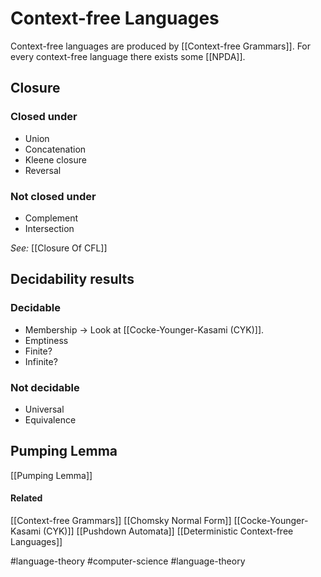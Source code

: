 # Context-free Languages
Context-free languages are produced by [[Context-free Grammars]]. For every context-free language there exists some [[NPDA]].

## Closure
### Closed under
- Union
- Concatenation
- Kleene closure
- Reversal
### Not closed under
- Complement
- Intersection

*See:* [[Closure Of CFL]]

## Decidability results
### Decidable
- Membership -> Look at [[Cocke-Younger-Kasami (CYK)]].
- Emptiness
- Finite?
- Infinite?
### Not decidable
- Universal
- Equivalence

## Pumping Lemma
[[Pumping Lemma]]

#### Related
[[Context-free Grammars]] [[Chomsky Normal Form]] [[Cocke-Younger-Kasami (CYK)]] [[Pushdown Automata]] [[Deterministic Context-free Languages]]

#language-theory #computer-science #language-theory 